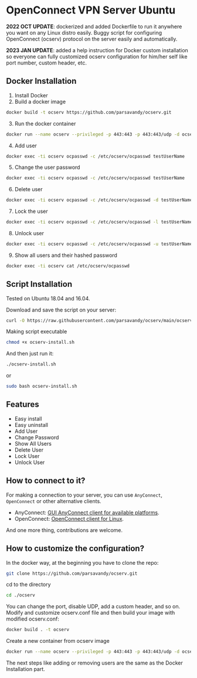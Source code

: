 # OpenConnect VPN Server Ubuntu
**2022 OCT UPDATE**: dockerized and added Dockerfile to run it anywhere you want on any Linux distro easily.
Buggy script for configuring OpenConnect (ocserv) protocol on the server easily and automatically.

**2023 JAN UPDATE**: added a help instruction for Docker custom installation so everyone can fully customized ocserv configuration for him/her self like port number, custom header, etc.

## Docker Installation
1. Install Docker
2. Build a docker image
```bash
docker build -t ocserv https://github.com/parsavandy/ocserv.git
```

3. Run the docker container
```bash
docker run --name ocserv --privileged -p 443:443 -p 443:443/udp -d ocserv
```

4. Add user
```bash
docker exec -ti ocserv ocpasswd -c /etc/ocserv/ocpasswd testUserName
```

5. Change the user password
```bash
docker exec -ti ocserv ocpasswd -c /etc/ocserv/ocpasswd testUserName
```

6. Delete user
```bash
docker exec -ti ocserv ocpasswd -c /etc/ocserv/ocpasswd -d testUserName
```

7. Lock the user
```bash
docker exec -ti ocserv ocpasswd -c /etc/ocserv/ocpasswd -l testUserName
```

8. Unlock user
```bash
docker exec -ti ocserv ocpasswd -c /etc/ocserv/ocpasswd -u testUserName
```

9. Show all users and their hashed password
```bash
docker exec -ti ocserv cat /etc/ocserv/ocpasswd
```

## Script Installation
Tested on Ubuntu 18.04 and 16.04.

Download and save the script on your server:
```bash
curl -O https://raw.githubusercontent.com/parsavandy/ocserv/main/ocserv-install.sh
```

Making script executable
```bash
chmod +x ocserv-install.sh
```

And then just run it:
```sh
./ocserv-install.sh
``` 
or
```sh
sudo bash ocserv-install.sh
``` 


## Features
- Easy install
- Easy uninstall
- Add User
- Change Password
- Show All Users
- Delete User
- Lock User
- Unlock User

## How to connect to it?
For making a connection to your server, you can use `AnyConnect`, `OpenConnect` or other alternative clients.

- AnyConnect: [GUI AnyConnect client for available platforms](https://it.umn.edu/vpn-downloads-guides).
- OpenConnect: [OpenConnect client for Linux](https://computingforgeeks.com/how-to-connect-to-vpn-server-with-openconnect-ssl-vpn-client-on-linux/).

And one more thing, contributions are welcome.

## How to customize the configuration?
In the docker way, at the beginning you have to clone the repo:
```sh
git clone https://github.com/parsavandy/ocserv.git
```

cd to the directory
```sh
cd ./ocserv
```
You can change the port, disable UDP, add a custom header, and so on.
Modify and customize ocserv.conf file and then build your image with modified ocserv.conf:
```sh
docker build . -t ocserv
```

Create a new container from ocserv image
```sh
docker run --name ocserv --privileged -p 443:443 -p 443:443/udp -d ocserv
```

The next steps like adding or removing users are the same as the Docker Installation part.

